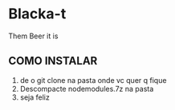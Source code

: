 # Blacka-t
Them Beer it is
## COMO INSTALAR
1. de o git clone na pasta onde vc quer q fique
2. Descompacte nodemodules.7z na pasta
3. seja feliz
